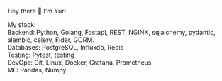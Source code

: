 Hey there 👋
I'm Yuri


My stack:  
Backend: Python, Golang, Fastapi, REST, NGINX, sqlalchemy, pydantic, alembic, celery, Fider, GORM.  
Databases: PostgreSQL, Influxdb, Redis  
Testing: Pytest, testing  
DevOps: Git, Linux, Docker, Grafana, Prometheus  
ML: Pandas, Numpy  
